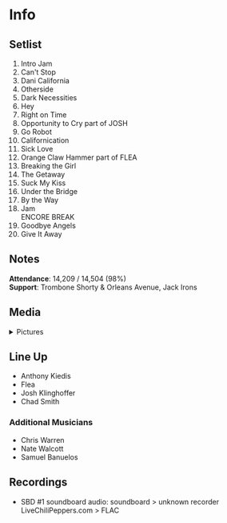 # Info

## Setlist

1. Intro Jam
2. Can't Stop
3. Dani California
4. Otherside
5. Dark Necessities
6. Hey
7. Right on Time
8. Opportunity to Cry part of JOSH
9. Go Robot
10. Californication
11. Sick Love
12. Orange Claw Hammer part of FLEA
13. Breaking the Girl
14. The Getaway
15. Suck My Kiss
16. Under the Bridge
17. By the Way
18. Jam
<br> ENCORE BREAK
19. Goodbye Angels
20. Give It Away

## Notes

**Attendance**: 14,209 / 14,504 (98%)
<br>
**Support**: Trombone Shorty & Orleans Avenue, Jack Irons

## Media 

<details>
  <summary>Pictures</summary>
  <!--<img alt="Setlist" title="Setlist" src="_.jpg" height="200" />
  <img alt="Clipping" title="Clipping" src="_.jpg" height="200" />
  <img alt="Flyer" title="Flyer" src="_.jpg" height="200" />-->
</details>

## Line Up

* Anthony Kiedis
* Flea
* Josh Klinghoffer
* Chad Smith

### Additional Musicians

* Chris Warren  
* Nate Walcott  
* Samuel Banuelos

## Recordings

* SBD #1 soundboard audio: soundboard > unknown recorder LiveChiliPeppers.com > FLAC

